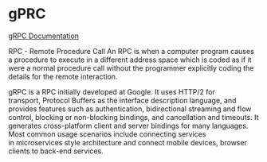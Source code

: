 # gPRC

[gRPC Documentation](https://grpc.io/)

RPC - Remote Procedure Call
An RPC is when a computer program causes a procedure to execute in a different address space which is coded as if it were a normal procedure call without the programmer explicitly coding the details for the remote interaction.

gRPC is a RPC initially developed at Google. It uses HTTP/2 for transport, Protocol Buffers as the interface description language, and provides features such as authentication, bidirectional streaming and flow control, blocking or non-blocking bindings, and cancellation and timeouts. It generates cross-platform client and server bindings for many languages. Most common usage scenarios include connecting services in microservices style architecture and connect mobile devices, browser clients to back-end services.